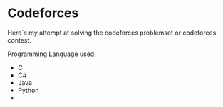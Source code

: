 
# Codeforces


Here`s my attempt at solving the codeforces problemset or codeforces contest.


Programming Language used:
- C
- C#
- Java
- Python
- 

